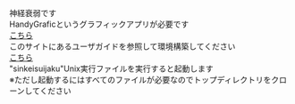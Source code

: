 神経衰弱です<br>
HandyGraficというグラフィックアプリが必要です<br>
[こちら](https://www.cc.kyoto-su.ac.jp/~ogihara/Hg/#:~:text=HandyGraphic0.6.5%20%E3%82%A4%E3%83%B3%E3%82%B9%E3%83%88%E3%83%BC%E3%83%A9
)<br>
このサイトにあるユーザガイドを参照して環境構築してください<br>
[こちら](https://www.cc.kyoto-su.ac.jp/~ogihara/Hg/)<br>
"sinkeisuijaku"Unix実行ファイルを実行すると起動します<br>
※ただし起動するにはすべてのファイルが必要なのでトップディレクトリをクローンしてください
